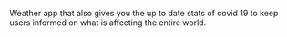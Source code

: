 Weather app that also gives you the up to date stats of covid 19 to keep users informed on what is affecting the entire world.
